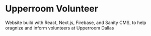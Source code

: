 # Upperroom Volunteer
 Website build with React, Next.js, Firebase, and Sanity CMS, to help oragnize and inform volunteers at Upperroom Dallas
